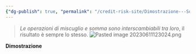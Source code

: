 ```yaml
---
{"dg-publish": true, "permalink": "/credit-risk-site/Dimostrazione---Somma-di-miscugli-è-la-somma-delle-componenti-del-miscuglio/"}
---
```






> *Le operazioni di miscuglio e somma sono interscambiabili tra loro*, il risultato è sempre lo stesso.
> ![Pasted image 20230611123024.png](/img/user/Credit%20Risk%20_site/allegati/Pasted%20image%2020230611123024.png)

**Dimostrazione**
<style> .container {font-family: sans-serif; text-align: center;} .button-wrapper button {z-index: 1;height: 40px; width: 100px; margin: 10px;padding: 5px;} .excalidraw .App-menu_top .buttonList { display: flex;} .excalidraw-wrapper { height: 800px; margin: 50px; position: relative;} :root[dir="ltr"] .excalidraw .layer-ui__wrapper .zen-mode-transition.App-menu_bottom--transition-left {transform: none;} </style><script src="https://cdn.jsdelivr.net/npm/react@17/umd/react.production.min.js"></script><script src="https://cdn.jsdelivr.net/npm/react-dom@17/umd/react-dom.production.min.js"></script><script type="text/javascript" src="https://cdn.jsdelivr.net/npm/@excalidraw/excalidraw@0/dist/excalidraw.production.min.js"></script><div id="Variabile_casuale_somma_2023-06-11_1229.09.excalidraw.md1"></div><script>(function(){const InitialData={"type":"excalidraw","version":2,"source":"https://excalidraw.com","elements":[{"type":"image","version":183,"versionNonce":1021888599,"isDeleted":false,"id":"ShS6MkvTCqmENTolRU-p_","fillStyle":"hachure","strokeWidth":1,"strokeStyle":"solid","roughness":1,"opacity":100,"angle":0,"x":-316.37588463275563,"y":-125.49096651152115,"strokeColor":"transparent","backgroundColor":"transparent","width":411,"height":472,"seed":1234226583,"groupIds":[],"roundness":null,"boundElements":[],"updated":1686480011743,"link":null,"locked":false,"status":"pending","fileId":"2c4716cda275213987c7b93b3bb18a3fb0189e18","scale":[1,1]},{"id":"4FMaKBL6v3Xa2wyxy4TGs","type":"ellipse","x":-173.8162926615521,"y":123.11290428308601,"width":61.00799681414804,"height":31.650747249080098,"angle":0,"strokeColor":"#e67700","backgroundColor":"transparent","fillStyle":"hachure","strokeWidth":1,"strokeStyle":"solid","roughness":1,"opacity":100,"groupIds":[],"roundness":{"type":2},"seed":1616163191,"version":49,"versionNonce":518208631,"isDeleted":false,"boundElements":null,"updated":1686479973099,"link":null,"locked":false},{"id":"mKtnZPKn","type":"text","x":-136.66107429728885,"y":86.59051995458752,"width":134.3522423466827,"height":21.25826619409537,"angle":0,"strokeColor":"#e67700","backgroundColor":"transparent","fillStyle":"hachure","strokeWidth":1,"strokeStyle":"solid","roughness":1,"opacity":100,"groupIds":[],"roundness":null,"seed":1007745463,"version":72,"versionNonce":1489025207,"isDeleted":false,"boundElements":null,"updated":1686480192767,"link":null,"locked":false,"text":"Y è un miscuglio e quindi questa\nprobabilità si può scrivere come","rawText":"Y è un miscuglio e quindi questa\nprobabilità si può scrivere come","fontSize":8.503306477638148,"fontFamily":1,"textAlign":"left","verticalAlign":"top","baseline":19.25826619409537,"containerId":null,"originalText":"Y è un miscuglio e quindi questa\nprobabilità si può scrivere come"},{"id":"CPo3IxAqVCkIAVJcE5QkT","type":"ellipse","x":-68.3137507155825,"y":108.89300778993723,"width":106.87856388282296,"height":69.72338385533666,"angle":0,"strokeColor":"#e67700","backgroundColor":"transparent","fillStyle":"hachure","strokeWidth":1,"strokeStyle":"solid","roughness":1,"opacity":100,"groupIds":[],"roundness":{"type":2},"seed":445571993,"version":74,"versionNonce":1899198487,"isDeleted":false,"boundElements":null,"updated":1686480025774,"link":null,"locked":false},{"id":"vIQmkH63sNvAwyxXPRs71","type":"ellipse","x":-219.22825603536705,"y":167.6823403087767,"width":35.32042021705354,"height":49.5402975418138,"angle":0,"strokeColor":"#a61e4d","backgroundColor":"transparent","fillStyle":"hachure","strokeWidth":1,"strokeStyle":"solid","roughness":1,"opacity":100,"groupIds":[],"roundness":{"type":2},"seed":1717198135,"version":41,"versionNonce":1984740279,"isDeleted":false,"boundElements":null,"updated":1686480179155,"link":null,"locked":false},{"id":"ZJts3BZiix2RwHz0Oo3iS","type":"ellipse","x":-171.5227566407629,"y":170.89329457155918,"width":37.613898732677114,"height":59.63184069857528,"angle":0,"strokeColor":"#a61e4d","backgroundColor":"transparent","fillStyle":"hachure","strokeWidth":1,"strokeStyle":"solid","roughness":1,"opacity":100,"groupIds":[],"roundness":{"type":2},"seed":1857503033,"version":74,"versionNonce":203375511,"isDeleted":false,"boundElements":null,"updated":1686480190672,"link":null,"locked":false},{"type":"text","version":139,"versionNonce":1651838169,"isDeleted":false,"id":"XvARMaUP","fillStyle":"hachure","strokeWidth":1,"strokeStyle":"solid","roughness":1,"opacity":100,"angle":0,"x":-67.08697914895629,"y":179.51250132283712,"strokeColor":"#a61e4d","backgroundColor":"transparent","width":82,"height":10,"seed":458068537,"groupIds":[],"roundness":null,"boundElements":null,"updated":1686480202483,"link":null,"locked":false,"fontSize":8.503306477638148,"fontFamily":1,"text":"Inverto sommatorie","rawText":"Inverto sommatorie","baseline":7,"textAlign":"left","verticalAlign":"top","containerId":null,"originalText":"Inverto sommatorie"},{"id":"QdFOTr8Q","type":"text","x":138.2063069806234,"y":118.93762951843009,"width":11,"height":25,"angle":0,"strokeColor":"#e67700","backgroundColor":"transparent","fillStyle":"hachure","strokeWidth":1,"strokeStyle":"solid","roughness":1,"opacity":100,"groupIds":[],"roundness":null,"seed":559295097,"version":85,"versionNonce":1554228375,"isDeleted":true,"boundElements":null,"updated":1686480001070,"link":null,"locked":false,"text":"","rawText":"","fontSize":20,"fontFamily":1,"textAlign":"center","verticalAlign":"middle","baseline":18,"containerId":"ShS6MkvTCqmENTolRU-p_","originalText":""}],"appState":{"theme":"light","viewBackgroundColor":"#ffffff","currentItemStrokeColor":"#a61e4d","currentItemBackgroundColor":"transparent","currentItemFillStyle":"hachure","currentItemStrokeWidth":1,"currentItemStrokeStyle":"solid","currentItemRoughness":1,"currentItemOpacity":100,"currentItemFontFamily":1,"currentItemFontSize":20,"currentItemTextAlign":"left","currentItemStartArrowhead":null,"currentItemEndArrowhead":"arrow","scrollX":493.9074343532245,"scrollY":-39.96125441916048,"zoom":{"value":1.5920784433793722},"currentItemRoundness":"round","gridSize":null,"colorPalette":{}},"files":{}};InitialData.scrollToContent=true;App=()=>{const e=React.useRef(null),t=React.useRef(null),[n,i]=React.useState({width:void 0,height:void 0});return React.useEffect(()=>{i({width:t.current.getBoundingClientRect().width,height:t.current.getBoundingClientRect().height});const e=()=>{i({width:t.current.getBoundingClientRect().width,height:t.current.getBoundingClientRect().height})};return window.addEventListener("resize",e),()=>window.removeEventListener("resize",e)},[t]),React.createElement(React.Fragment,null,React.createElement("div",{className:"excalidraw-wrapper",ref:t},React.createElement(ExcalidrawLib.Excalidraw,{ref:e,width:n.width,height:n.height,initialData:InitialData,viewModeEnabled:!0,zenModeEnabled:!0,gridModeEnabled:!1})))},excalidrawWrapper=document.getElementById("Variabile_casuale_somma_2023-06-11_1229.09.excalidraw.md1");ReactDOM.render(React.createElement(App),excalidrawWrapper);})();</script>

